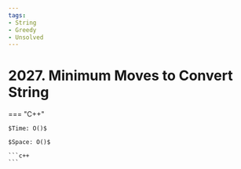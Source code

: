 ```yaml
---
tags:
- String
- Greedy
- Unsolved
---
```



# 2027. Minimum Moves to Convert String

=== "C++"

    $Time: O()$

    $Space: O()$

    ```c++
    ```